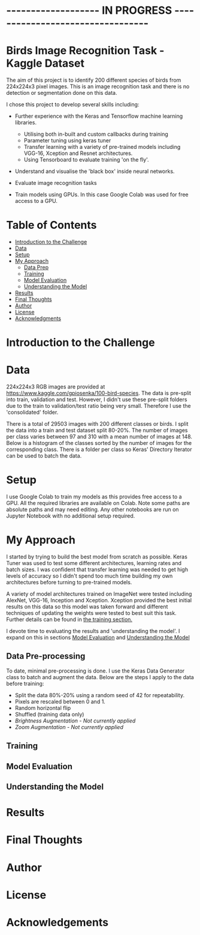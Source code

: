 # ------------------- IN PROGRESS ---------------------------------

# Birds Image Recognition Task - Kaggle Dataset

The aim of this project is to identify 200 different species of birds from 224x224x3 pixel images. This is an image recognition task and there is no detection or segmentation done on this data. 

I chose this project to develop several skills including: 

- Further experience with the Keras and Tensorflow machine learning libraries.

  - Utilising both in-built and custom callbacks during training 
  - Parameter tuning using keras tuner
  - Transfer learning with a variety of pre-trained models including VGG-16, Xception and Resnet architectures. 
  - Using Tensorboard to evaluate training 'on the fly'. 

- Understand and visualise the 'black box' inside neural networks. 

- Evaluate image recognition tasks

- Train models using GPUs. In this case Google Colab was used for free access to a GPU. 

# Table of Contents

<!--ts-->
* [Introduction to the Challenge](#introduction-to-the-challenge)
* [Data](#data)
* [Setup](#setup)
* [My Approach](#my-approach)
  * [Data Prep](#data-prep)
  * [Training](#training)
  * [Model Evaluation](#model-evaluation)
  * [Understanding the Model](#understanding-the-model)
* [Results](#results)
* [Final Thoughts ](#final-thoughts)
* [Author](#author)
* [License](#license)
* [Acknowledgments](#acknowledgments)
<!--te-->

# Introduction to the Challenge

# Data

224x224x3 RGB images are provided at https://www.kaggle.com/gpiosenka/100-bird-species. The data is pre-split into train, validation and test. However, I didn't use these pre-split folders due to the train to validation/test ratio being very small. Therefore I use the 'consolidated' folder. 

There is a total of 29503 images with 200 different classes or birds. I split the data into a train and test dataset split 80-20%. The number of images per class varies between 97 and 310 with a mean number of images at 148. Below is a histogram of the classes sorted by the number of images for the corresponding class. There is a folder per class so Keras' Directory Iterator can be used to batch the data. 

# Setup

I use Google Colab to train my models as this provides free access to a GPU. All the required libraries are available on Colab. Note some paths are absolute paths and may need editing. Any other notebooks are run on Jupyter Notebook with no additional setup required. 

# My Approach

I started by trying to build the best model from scratch as possible. Keras Tuner was used to test some different architectures, learning rates and batch sizes. I was confident that transfer learning was needed to get high levels of accuracy so I didn't spend too much time building my own architectures before turning to pre-trained models. 

A variety of model architectures trained on ImageNet were tested including AlexNet, VGG-16, Inception and Xception. Xception provided the best initial results on this data so this model was taken forward and different techniques of updating the weights were tested to best suit this task. Further details can be found in [the training section.](#training)

I devote time to evaluating the results and 'understanding the model'. I expand on this in sections [Model Evaluation](#model-evaluation) and [Understanding the Model](#understanding-the-model)

## Data Pre-processing

To date, minimal pre-processing is done. I use the Keras Data Generator class to batch and augment the data. Below are the steps I apply to the data before training: 

- Split the data 80%-20% using a random seed of 42 for repeatability.  
- Pixels are rescaled between 0 and 1. 
- Random horizontal flip
- Shuffled (training data only)
- *Brightness Augmentation - Not currently applied*
- *Zoom Augmentation - Not currently applied* 


## Training 

## Model Evaluation 

## Understanding the Model

# Results

# Final Thoughts

# Author

# License

# Acknowledgements





